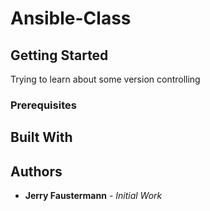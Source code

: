 # Ansible-Class

## Getting Started
Trying to learn about some version controlling

### Prerequisites

## Built With

## Authors

* **Jerry Faustermann** - *Initial Work*
